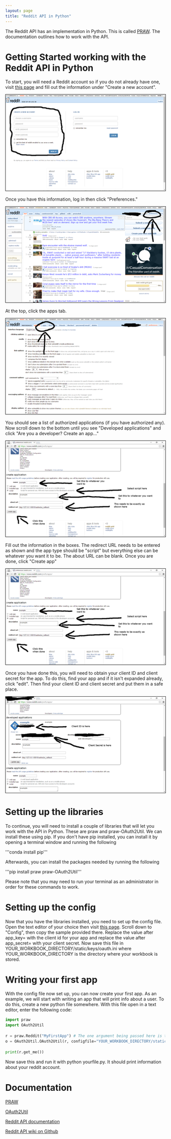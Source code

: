 ```yaml
---
layout: page
title: "Reddit API in Python"
---
```


The Reddit API has an implementation in Python. This is called [PRAW](https://praw.readthedocs.org/en/stable/).
The documentation outlines how to work with the API.

# Getting Started working with the Reddit API in Python

To start, you will need a Reddit account so if you do not already have one, visit [this page](https://www.reddit.com/login)
and fill out the information under "Create a new account".

<img src="reddit-signup-page.png" style="border: solid 1px black;" />

Once you have this information, log in then click "Preferences."

<img src="reddit-prefs-link.png" style="border: solid 1px black;" />

At the top, click the apps tab.

<img src="reddit-apps-link.png" style="border: solid 1px black;" />

You should see a list of authorized applications (if you have authorized any).
Now scroll down to the bottom until you see "Developed applications" and click "Are you a developer? Create an app..."

<img src="reddit-app-reg.png" style="border: solid 1px black;" />

Fill out the information in the boxes. The redirect URL needs to be entered as shown and the app type
should be "script" but everything else can be whatever you want it to be. The about URL can be blank.
Once you are done, click "Create app"

<img src="reddit-app-reg.png" style="border: solid 1px black;" />

Once you have done this, you will need to obtain your client ID and client secret for the app.
To do this, find your app and if it isn't expanded already, click "edit". Then find your client
ID and client secret and put them in a safe place.

<img src="reddit-creds.png" style="border: solid 1px black;" />

# Setting up the libraries

To continue, you will need to install a couple of libraries that will let you work with the
API in Python. These are praw and praw-OAuth2Util. We can install these using pip. If you
don't have pip installed, you can install it by opening a terminal window and running the following

'''conda install pip'''

Afterwards, you can install the packages needed by running the following

'''pip install praw praw-OAuth2Util'''

Please note that you may need to run your terminal as an administrator in order for these commands
to work.

# Setting up the config

Now that you have the libraries installed, you need to set up the config file. Open the text editor
of your choice then visit [this page](https://github.com/SmBe19/praw-OAuth2Util/blob/master/OAuth2Util/README.md).
Scroll down to "Config", then copy the sample provided there. Replace the value after app_key= with the client id for
your app and replace the value after app_secret= with your client secret. Now save this file in YOUR_WORKBOOK_DIRECTORY/static/keys/oauth.ini
where YOUR_WORKBOOK_DIRECTORY is the directory where your workbook is stored.

# Writing your first app

With the config file now set up, you can now create your first app. As an example, we will start with writing an app that will print info
about a user. To do this, create a new python file somewhere. With this file open in a text editor, enter the following code:

```python
import praw
import OAuth2Util

r = praw.Reddit("MyFirstApp") # The one argument being passed here is the user agent string
o = OAuth2Util.OAuth2Util(r, configfile="YOUR_WORKBOOK_DIRECTORY/static/keys/oauth.ini") #if you are working within the workbook directory, change configfile to ../static/keys/oauth.ini

print(r.get_me())
```

Now save this and run it with python yourfile.py. It should print information about your reddit account.

# Documentation

[PRAW](https://praw.readthedocs.org/en/stable/index.html)

[OAuth2Util](https://github.com/SmBe19/praw-OAuth2Util)

[Reddit API documentation](https://www.reddit.com/dev/api)

[Reddit API wiki on Github](https://github.com/reddit/reddit/wiki)
